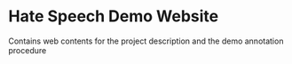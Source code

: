 # Hate Speech Demo Website
 
Contains web contents for the project description and the demo annotation procedure
